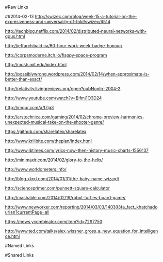 #Raw Links

##2014-02-13
http://swizec.com/blog/week-15-a-tutorial-on-the-expresiveness-and-universality-of-fold/swizec/6514

http://techblog.netflix.com/2014/02/distributed-neural-networks-with-gpus.html

http://jeffarchibald.ca/60-hour-work-week-badge-honour/

http://corpsmoderne.itch.io/flappy-space-program

http://mosh.mit.edu/index.html

http://possiblywrong.wordpress.com/2014/02/14/when-approximate-is-better-than-exact/

http://relativity.livingreviews.org/open?pubNo=lrr-2004-2

http://www.youtube.com/watch?v=Bifmj1O3D24

http://imgur.com/a/t7ig3

http://arstechnica.com/gaming/2014/02/chroma-preview-harmonixs-unexpected-musical-take-on-the-shooter-genre/

https://github.com/sharelatex/sharelatex

http://www.krillbite.com/theplan/index.html

http://www.ibtimes.com/lyrics-now-then-history-music-charts-1556137

http://minimaxir.com/2014/02/glory-to-the-helix/

http://www.worldometers.info/

http://blog.xkcd.com/2014/01/31/the-baby-name-wizard/

http://scienceprimer.com/punnett-square-calculator

http://mashable.com/2014/02/19/robot-turtles-board-game/

http://www.newyorker.com/reporting/2014/03/03/140303fa_fact_khatchadourian?currentPage=all

https://news.ycombinator.com/item?id=7297750

http://www.ted.com/talks/alex_wissner_gross_a_new_equation_for_intelligence.html

#Named Links

#Shared Links
